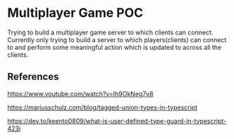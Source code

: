 # Multiplayer Game POC

Trying to build a multiplayer game server to which clients can connect.
Currently only trying to build a server to which players(clients) can connect to and perform some meaningful action which is updated to across all the clients.

## References
https://www.youtube.com/watch?v=Ih9OkNeg7v8

https://mariusschulz.com/blog/tagged-union-types-in-typescript

https://dev.to/keento0809/what-is-user-defined-type-guard-in-typescript-423i
